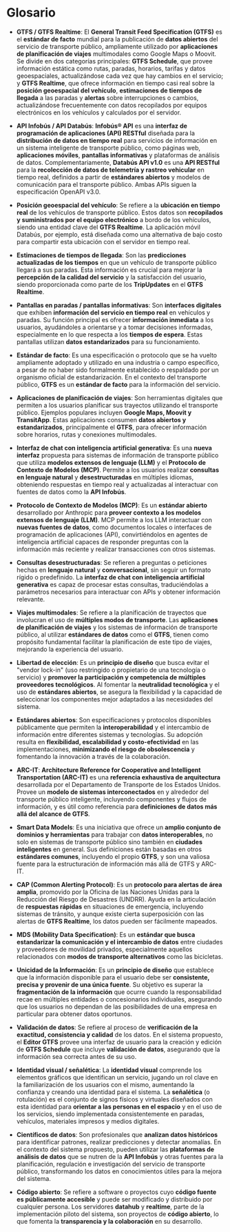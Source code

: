 # Glosario

*   **GTFS / GTFS Realtime**: El **General Transit Feed Specification (GTFS)** es el **estándar de facto** mundial para la publicación de **datos abiertos** del servicio de transporte público, ampliamente utilizado por **aplicaciones de planificación de viajes** multimodales como Google Maps o Moovit. Se divide en dos categorías principales: **GTFS Schedule**, que provee información estática como rutas, paradas, horarios, tarifas y datos geoespaciales, actualizándose cada vez que hay cambios en el servicio; y **GTFS Realtime**, que ofrece información en tiempo casi real sobre la **posición geoespacial del vehículo**, **estimaciones de tiempos de llegada** a las paradas y **alertas** sobre interrupciones o cambios, actualizándose frecuentemente con datos recopilados por equipos electrónicos en los vehículos y calculados por el servidor.

*   **API Infobús / API Databús**: **Infobús® API** es una **interfaz de programación de aplicaciones (API) RESTful** diseñada para la **distribución de datos en tiempo real** para servicios de información en un sistema inteligente de transporte público, como páginas web, **aplicaciones móviles**, **pantallas informativas** y plataformas de análisis de datos. Complementariamente, **Databús API v1.0** es una **API RESTful** para la **recolección de datos de telemetría y rastreo vehicular** en tiempo real, definidos a partir de **estándares abiertos** y modelos de comunicación para el transporte público. Ambas APIs siguen la especificación OpenAPI v3.0.

*   **Posición geoespacial del vehículo**: Se refiere a la **ubicación en tiempo real** de los vehículos de transporte público. Estos datos son **recopilados y suministrados por el equipo electrónico** a bordo de los vehículos, siendo una entidad clave del **GTFS Realtime**. La aplicación móvil Databús, por ejemplo, está diseñada como una alternativa de bajo costo para compartir esta ubicación con el servidor en tiempo real.

*   **Estimaciones de tiempos de llegada**: Son las **predicciones actualizadas de los tiempos** en que un vehículo de transporte público llegará a sus paradas. Esta información es crucial para mejorar la **percepción de la calidad del servicio** y la satisfacción del usuario, siendo proporcionada como parte de los **TripUpdates** en el **GTFS Realtime**.

*   **Pantallas en paradas / pantallas informativas**: Son **interfaces digitales** que exhiben **información del servicio en tiempo real** en vehículos y paradas. Su función principal es ofrecer **información inmediata** a los usuarios, ayudándoles a orientarse y a tomar decisiones informadas, especialmente en lo que respecta a los **tiempos de espera**. Estas pantallas utilizan **datos estandarizados** para su funcionamiento.

*   **Estándar de facto**: Es una especificación o protocolo que se ha vuelto ampliamente adoptado y utilizado en una industria o campo específico, a pesar de no haber sido formalmente establecido o respaldado por un organismo oficial de estandarización. En el contexto del transporte público, **GTFS** es un **estándar de facto** para la información del servicio.

*   **Aplicaciones de planificación de viajes**: Son herramientas digitales que permiten a los usuarios planificar sus trayectos utilizando el transporte público. Ejemplos populares incluyen **Google Maps, Moovit y TransitApp**. Estas aplicaciones consumen **datos abiertos y estandarizados**, principalmente el **GTFS**, para ofrecer información sobre horarios, rutas y conexiones multimodales.

*   **Interfaz de chat con inteligencia artificial generativa**: Es una **nueva interfaz** propuesta para sistemas de información de transporte público que utiliza **modelos extensos de lenguaje (LLM)** y el **Protocolo de Contexto de Modelos (MCP)**. Permite a los usuarios realizar **consultas en lenguaje natural** y **desestructuradas** en múltiples idiomas, obteniendo respuestas en tiempo real y actualizadas al interactuar con fuentes de datos como la **API Infobús**.

*   **Protocolo de Contexto de Modelos (MCP)**: Es un **estándar abierto** desarrollado por Anthropic para **proveer contexto a los modelos extensos de lenguaje (LLM)**. MCP permite a los LLM interactuar con **nuevas fuentes de datos**, como documentos locales o interfaces de programación de aplicaciones (API), convirtiéndolos en agentes de inteligencia artificial capaces de responder preguntas con la información más reciente y realizar transacciones con otros sistemas.

*   **Consultas desestructuradas**: Se refieren a preguntas o peticiones hechas en **lenguaje natural** y **conversacional**, sin seguir un formato rígido o predefinido. La **interfaz de chat con inteligencia artificial generativa** es capaz de procesar estas consultas, traduciéndolas a parámetros necesarios para interactuar con APIs y obtener información relevante.

*   **Viajes multimodales**: Se refiere a la planificación de trayectos que involucran el uso de **múltiples modos de transporte**. Las **aplicaciones de planificación de viajes** y los sistemas de información de transporte público, al utilizar **estándares de datos** como el **GTFS**, tienen como propósito fundamental facilitar la planificación de este tipo de viajes, mejorando la experiencia del usuario.

*   **Libertad de elección**: Es un **principio de diseño** que busca evitar el "vendor lock-in" (uso restringido o propietario de una tecnología o servicio) y **promover la participación y competencia de múltiples proveedores tecnológicos**. Al fomentar la **neutralidad tecnológica** y el uso de **estándares abiertos**, se asegura la flexibilidad y la capacidad de seleccionar los componentes mejor adaptados a las necesidades del sistema.

*   **Estándares abiertos**: Son especificaciones y protocolos disponibles públicamente que permiten la **interoperabilidad** y el intercambio de información entre diferentes sistemas y tecnologías. Su adopción resulta en **flexibilidad, escalabilidad y costo-efectividad** en las implementaciones, **minimizando el riesgo de obsolescencia** y fomentando la innovación a través de la colaboración.

*   **ARC-IT**: **Architecture Reference for Cooperative and Intelligent Transportation (ARC-IT)** es una **referencia exhaustiva de arquitectura** desarrollada por el Departamento de Transporte de los Estados Unidos. Provee un **modelo de sistemas interconectados** en y alrededor del transporte público inteligente, incluyendo componentes y flujos de información, y es útil como referencia para **definiciones de datos más allá del alcance de GTFS**.

*   **Smart Data Models**: Es una iniciativa que ofrece un **amplio conjunto de dominios y herramientas** para trabajar con **datos interoperables**, no solo en sistemas de transporte público sino también en **ciudades inteligentes** en general. Sus definiciones están basadas en otros **estándares comunes**, incluyendo el propio **GTFS**, y son una valiosa fuente para la estructuración de información más allá de GTFS y ARC-IT.

*   **CAP (Common Alerting Protocol)**: Es un **protocolo para alertas de área amplia**, promovido por la Oficina de las Naciones Unidas para la Reducción del Riesgo de Desastres (UNDRR). Ayuda en la articulación de **respuestas rápidas** en situaciones de emergencia, incluyendo sistemas de tránsito, y aunque existe cierta superposición con las alertas de **GTFS Realtime**, los datos pueden ser fácilmente mapeados.

*   **MDS (Mobility Data Specification)**: Es un **estándar que busca estandarizar la comunicación y el intercambio de datos** entre ciudades y proveedores de movilidad privados, especialmente aquellos relacionados con **modos de transporte alternativos** como las bicicletas.

*   **Unicidad de la Información**: Es un **principio de diseño** que establece que la información disponible para el usuario debe ser **consistente, precisa y provenir de una única fuente**. Su objetivo es superar la **fragmentación de la información** que ocurre cuando la responsabilidad recae en múltiples entidades o concesionarios individuales, asegurando que los usuarios no dependan de las posibilidades de una empresa en particular para obtener datos oportunos.

*   **Validación de datos**: Se refiere al proceso de **verificación de la exactitud, consistencia y calidad** de los datos. En el sistema propuesto, el **Editor GTFS** provee una interfaz de usuario para la creación y edición de **GTFS Schedule** que incluye **validación de datos**, asegurando que la información sea correcta antes de su uso.

*   **Identidad visual / señalética**: La **identidad visual** comprende los elementos gráficos que identifican un servicio, jugando un rol clave en la familiarización de los usuarios con el mismo, aumentando la confianza y creando una identidad para el sistema. La **señalética** (o rotulación) es el conjunto de signos físicos y virtuales diseñados con esta identidad para **orientar a las personas en el espacio** y en el uso de los servicios, siendo implementada consistentemente en paradas, vehículos, materiales impresos y medios digitales.

*   **Científicos de datos**: Son profesionales que **analizan datos históricos** para identificar patrones, realizar predicciones y detectar anomalías. En el contexto del sistema propuesto, pueden utilizar las **plataformas de análisis de datos** que se nutren de la **API Infobús** y otras fuentes para la planificación, regulación e investigación del servicio de transporte público, transformando los datos en conocimientos útiles para la mejora del sistema.

*   **Código abierto**: Se refiere a software o proyectos cuyo **código fuente es públicamente accesible** y puede ser modificado y distribuido por cualquier persona. Los servidores **datahub** y **realtime**, parte de la implementación piloto del sistema, son proyectos de **código abierto**, lo que fomenta la **transparencia y la colaboración** en su desarrollo.



<Glossary />

